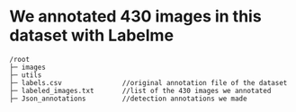 # We annotated 430 images in this dataset with Labelme 
```
/root
├─ images  
├─ utils  
├─ labels.csv               //original annotation file of the dataset
├─ labeled_images.txt       //list of the 430 images we annotated
├─ Json_annotations         //detection annotations we made
```
